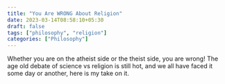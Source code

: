 ```yaml
---
title: "You Are WRONG About Religion"
date: 2023-03-14T08:58:10+05:30
draft: false
tags: ["philosophy", "religion"]
categories: ["Philosophy"]
---
```


Whether you are on the atheist side or the theist side, you are wrong! The age old debate of science vs religion is still hot, and we all have faced it some day or another, here is my take on it.